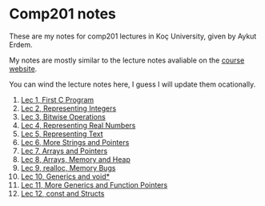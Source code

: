 # Comp201 notes
These are my notes for comp201 lectures in Koç University, given by Aykut Erdem.

My notes are mostly similar to the lecture notes avaliable on the [course website](https://aykuterdem.github.io/classes/comp201.f22).

You can wind the lecture notes here, I guess I will update them ocationally.

1) [Lec 1, First C Program](./lec1.md)
2) [Lec 2, Representing Integers](./lec2.md)
3) [Lec 3, Bitwise Operations](./lec3.md)
4) [Lec 4, Representing Real Numbers](./lec4.md)
5) [Lec 5, Representing Text](./lec5.md)
6) [Lec 6, More Strings and Pointers](./lec6.md)
7) [Lec 7, Arrays and Pointers](./lec7.md)
8) [Lec 8, Arrays, Memory and Heap](./lec8.md)
9) [Lec 9, realloc, Memory Bugs](./lec9.md)
10) [Lec 10, Generics and void*](./lec10.md)
11) [Lec 11, More Generics and Function Pointers](./lec11.md)
12) [Lec 12, const and Structs](./lec12.md)